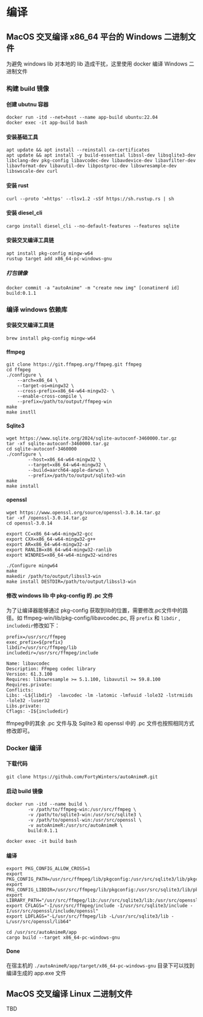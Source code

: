 # 编译

## MacOS 交叉编译 x86_64 平台的 Windows 二进制文件
为避免 windows lib 对本地的 lib 造成干扰，这里使用 docker 编译 Windows 二进制文件

### 构建 build 镜像
#### 创建 ubutnu 容器
```
docker run -itd --net=host --name app-build ubuntu:22.04
docker exec -it app-build bash
```

#### 安装基础工具
```
apt update && apt install --reinstall ca-certificates
apt update && apt install -y build-essential libssl-dev libsqlite3-dev libclang-dev pkg-config libavcodec-dev libavdevice-dev libavfilter-dev libavformat-dev libavutil-dev libpostproc-dev libswresample-dev libswscale-dev curl
```

#### 安装 rust
```
curl --proto '=https' --tlsv1.2 -sSf https://sh.rustup.rs | sh
```

#### 安装 diesel_cli
```
cargo install diesel_cli --no-default-features --features sqlite
```

#### 安装交叉编译工具链
```
apt install pkg-config mingw-w64
rustup target add x86_64-pc-windows-gnu
```

##### 打包镜像
```
docker commit -a "autoAnime" -m "create new img" [conatinerd id] build:0.1.1
```


### 编译 windows 依赖库

#### 安装交叉编译工具链
```
brew install pkg-config mingw-w64
```

#### ffmpeg
```
git clone https://git.ffmpeg.org/ffmpeg.git ffmpeg
cd ffmpeg
./configure \
    --arch=x86_64 \
    --target-os=mingw32 \
    --cross-prefix=x86_64-w64-mingw32- \
    --enable-cross-compile \
    --prefix=/path/to/output/ffmpeg-win
make
make instll
```

#### Sqlite3
```
wget https://www.sqlite.org/2024/sqlite-autoconf-3460000.tar.gz
tar -xf sqlite-autoconf-3460000.tar.gz
cd sqlite-autoconf-3460000
./configure \
		--host=x86_64-w64-mingw32 \
		--target=x86_64-w64-mingw32 \
		--build=aarch64-apple-darwin \
		--prefix=/path/to/output/sqlite3-win
make 
make install
```

#### openssl
```
wget https://www.openssl.org/source/openssl-3.0.14.tar.gz
tar -xf /openssl-3.0.14.tar.gz
cd openssl-3.0.14

export CC=x86_64-w64-mingw32-gcc
export CXX=x86_64-w64-mingw32-g++
export AR=x86_64-w64-mingw32-ar
export RANLIB=x86_64-w64-mingw32-ranlib
export WINDRES=x86_64-w64-mingw32-windres

./Configure mingw64
make
makedir /path/to/output/libssl3-win
make install DESTDIR=/path/to/output/libssl3-win
```

#### 修改 windows lib 中 pkg-config 的 .pc 文件

为了让编译器能够通过 pkg-config 获取到lib的位置，需要修改.pc文件中的路径。如 ffmpeg-win/lib/pkg-config/libavcodec.pc, 将 `prefix` 和 `libdir` , `includedir`修改如下：
```
prefix=/usr/src/ffmpeg
exec_prefix=${prefix}
libdir=/usr/src/ffmpeg/lib
includedir=/usr/src/ffmpeg/include

Name: libavcodec
Description: FFmpeg codec library
Version: 61.3.100
Requires: libswresample >= 5.1.100, libavutil >= 59.8.100
Requires.private: 
Conflicts:
Libs: -L${libdir}  -lavcodec -lm -latomic -lmfuuid -lole32 -lstrmiids -lole32 -luser32
Libs.private: 
Cflags: -I${includedir}
```
ffmpeg中的其余 .pc 文件与及 Sqlite3 和 openssl 中的 .pc 文件也按照相同方式修改即可。

### Docker 编译
#### 下载代码
```
git clone https://github.com/FortyWinters/autoAnimeR.git
```

#### 启动 build 镜像
```
docker run -itd --name build \
		-v /path/to/ffmpeg-win:/usr/src/ffmpeg \
		-v /path/to/sqlite3-win:/usr/src/sqlite3 \
		-v /path/to/openssl-win:/usr/src/openssl \
		-v autoAnimeR:/usr/src/autoAnimeR \
		build:0.1.1

docker exec -it build bash
```

#### 编译
```
export PKG_CONFIG_ALLOW_CROSS=1
export PKG_CONFIG_PATH=/usr/src/ffmpeg/lib/pkgconfig:/usr/src/sqlite3/lib/pkgconfig:/usr/src/openssl/lib64/pkgconfig
export PKG_CONFIG_LIBDIR=/usr/src/ffmpeg/lib/pkgconfig:/usr/src/sqlite3/lib/pkgconfig:/usr/src/openssl/lib64/pkgconfig
export LIBRARY_PATH="/usr/src/ffmpeg/lib:/usr/src/sqlite3/lib:/usr/src/openssl/lib64"
export CFLAGS="-I/usr/src/ffmpeg/include -I/usr/src/sqlite3/include -I/usr/src/openssl/include/openssl"
export LDFLAGS="-L/usr/src/ffmpeg/lib -L/usr/src/sqlite3/lib -L/usr/src/openssl/lib64"

cd /usr/src/autoAnimeR/app
cargo build --target x86_64-pc-windows-gnu
```

#### Done
在宿主机的 `./autoAnimeR/app/target/x86_64-pc-windows-gnu` 目录下可以找到编译生成的 app.exe 文件
####

## MacOS 交叉编译 Linux 二进制文件
TBD